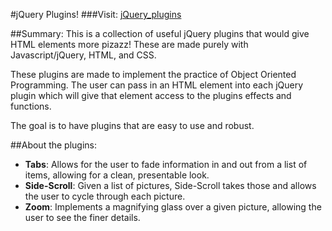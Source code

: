 #jQuery Plugins!
###Visit: [jQuery_plugins](http://saikandala.com/jQuery_plugins)


##Summary:
This is a collection of useful jQuery plugins that would give HTML elements more pizazz! These are made purely with Javascript/jQuery, HTML, and CSS.

These plugins are made to implement the practice of Object Oriented Programming. The user can pass in an HTML element into each jQuery plugin which will give that element access to the plugins effects and functions.

The goal is to have plugins that are easy to use and robust.

##About the plugins:
- **Tabs**: Allows for the user to fade information in and out from a list of items, allowing for a clean, presentable look.
- **Side-Scroll**: Given a list of pictures, Side-Scroll takes those and allows the user to cycle through each picture.
- **Zoom**: Implements a magnifying glass over a given picture, allowing the user to see the finer details.

